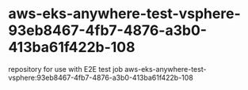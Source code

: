 # aws-eks-anywhere-test-vsphere-93eb8467-4fb7-4876-a3b0-413ba61f422b-108
repository for use with E2E test job aws-eks-anywhere-test-vsphere:93eb8467-4fb7-4876-a3b0-413ba61f422b-108
